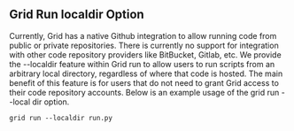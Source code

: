 ## Grid Run localdir Option
Currently, Grid has a native Github integration to allow running code from public or private repositories. There is currently no support for integration with other code repository providers like BitBucket, Gitlab, etc. We provide the --localdir feature within Grid run to allow users to run scripts from an arbitrary local directory, regardless of where that code is hosted. The main benefit of this feature is for users that do not need to grant Grid access to their code repository accounts. Below is an example usage of the grid run --local dir option.

```
grid run --localdir run.py
```

